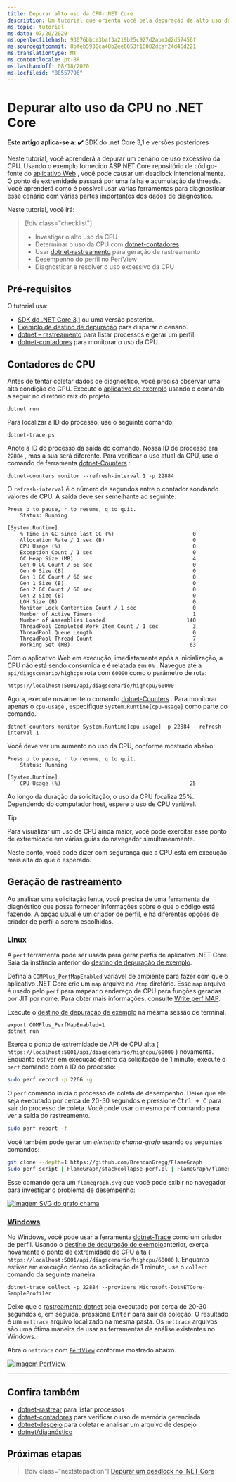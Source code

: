 ```yaml
---
title: Depurar alto uso da CPU-.NET Core
description: Um tutorial que orienta você pela depuração de alto uso da CPU no .NET Core.
ms.topic: tutorial
ms.date: 07/20/2020
ms.openlocfilehash: 93076bbce3baf3a219b25c927d2aba3d2d57456f
ms.sourcegitcommit: 8bfeb5930ca48b2ee6053f16082dcaf24d46d221
ms.translationtype: MT
ms.contentlocale: pt-BR
ms.lasthandoff: 08/18/2020
ms.locfileid: "88557796"
---
```

# <a name="debug-high-cpu-usage-in-net-core"></a>Depurar alto uso da CPU no .NET Core

**Este artigo aplica-se a: ✔️** SDK do .net Core 3,1 e versões posteriores

Neste tutorial, você aprenderá a depurar um cenário de uso excessivo da CPU. Usando o exemplo fornecido ASP.NET Core repositório de código-fonte do [aplicativo Web](https://docs.microsoft.com/samples/dotnet/samples/diagnostic-scenarios) , você pode causar um deadlock intencionalmente. O ponto de extremidade passará por uma falha e acumulação de threads. Você aprenderá como é possível usar várias ferramentas para diagnosticar esse cenário com várias partes importantes dos dados de diagnóstico.

Neste tutorial, você irá:

> [!div class="checklist"]
>
> - Investigar o alto uso da CPU
> - Determinar o uso da CPU com [dotnet-contadores](dotnet-counters.md)
> - Usar [dotnet-rastreamento](dotnet-trace.md) para geração de rastreamento
> - Desempenho do perfil no PerfView
> - Diagnosticar e resolver o uso excessivo da CPU

## <a name="prerequisites"></a>Pré-requisitos

O tutorial usa:

- [SDK do .NET Core 3,1](https://dotnet.microsoft.com/download/dotnet-core) ou uma versão posterior.
- [Exemplo de destino de depuração](https://docs.microsoft.com/samples/dotnet/samples/diagnostic-scenarios) para disparar o cenário.
- [dotnet – rastreamento](dotnet-trace.md) para listar processos e gerar um perfil.
- [dotnet-contadores](dotnet-counters.md) para monitorar o uso da CPU.

## <a name="cpu-counters"></a>Contadores de CPU

Antes de tentar coletar dados de diagnóstico, você precisa observar uma alta condição de CPU. Execute o [aplicativo de exemplo](https://docs.microsoft.com/samples/dotnet/samples/diagnostic-scenarios) usando o comando a seguir no diretório raiz do projeto.

```dotnetcli
dotnet run
```

Para localizar a ID do processo, use o seguinte comando:

```dotnetcli
dotnet-trace ps
```

Anote a ID do processo da saída do comando. Nossa ID de processo era `22884` , mas a sua será diferente. Para verificar o uso atual da CPU, use o comando de ferramenta [dotnet-Counters](dotnet-counters.md) :

```dotnetcli
dotnet-counters monitor --refresh-interval 1 -p 22884
```

O `refresh-interval` é o número de segundos entre o contador sondando valores de CPU. A saída deve ser semelhante ao seguinte:

```console
Press p to pause, r to resume, q to quit.
    Status: Running

[System.Runtime]
    % Time in GC since last GC (%)                         0
    Allocation Rate / 1 sec (B)                            0
    CPU Usage (%)                                          0
    Exception Count / 1 sec                                0
    GC Heap Size (MB)                                      4
    Gen 0 GC Count / 60 sec                                0
    Gen 0 Size (B)                                         0
    Gen 1 GC Count / 60 sec                                0
    Gen 1 Size (B)                                         0
    Gen 2 GC Count / 60 sec                                0
    Gen 2 Size (B)                                         0
    LOH Size (B)                                           0
    Monitor Lock Contention Count / 1 sec                  0
    Number of Active Timers                                1
    Number of Assemblies Loaded                          140
    ThreadPool Completed Work Item Count / 1 sec           3
    ThreadPool Queue Length                                0
    ThreadPool Thread Count                                7
    Working Set (MB)                                      63
```

Com o aplicativo Web em execução, imediatamente após a inicialização, a CPU não está sendo consumida e é relatada em `0%` . Navegue até a `api/diagscenario/highcpu` rota com `60000` como o parâmetro de rota:

`https://localhost:5001/api/diagscenario/highcpu/60000`

Agora, execute novamente o comando [dotnet-Counters](dotnet-counters.md) . Para monitorar apenas o `cpu-usage` , especifique `System.Runtime[cpu-usage]` como parte do comando.

```dotnetcli
dotnet-counters monitor System.Runtime[cpu-usage] -p 22884 --refresh-interval 1
```

Você deve ver um aumento no uso da CPU, conforme mostrado abaixo:

```console
Press p to pause, r to resume, q to quit.
    Status: Running

[System.Runtime]
    CPU Usage (%)                                         25
```

Ao longo da duração da solicitação, o uso da CPU focaliza 25%. Dependendo do computador host, espere o uso de CPU variável.

> [!TIP]
> Para visualizar um uso de CPU ainda maior, você pode exercitar esse ponto de extremidade em várias guias do navegador simultaneamente.

Neste ponto, você pode dizer com segurança que a CPU está em execução mais alta do que o esperado.

## <a name="trace-generation"></a>Geração de rastreamento

Ao analisar uma solicitação lenta, você precisa de uma ferramenta de diagnóstico que possa fornecer informações sobre o que o código está fazendo. A opção usual é um criador de perfil, e há diferentes opções de criador de perfil a serem escolhidas.

### <a name="linux"></a>[Linux](#tab/linux)

A `perf` ferramenta pode ser usada para gerar perfis de aplicativo .NET Core. Saia da instância anterior do [destino de depuração de exemplo](https://docs.microsoft.com/samples/dotnet/samples/diagnostic-scenarios).

Defina a `COMPlus_PerfMapEnabled` variável de ambiente para fazer com que o aplicativo .NET Core crie um `map` arquivo no `/tmp` diretório. Esse `map` arquivo é usado pelo `perf` para mapear o endereço de CPU para funções geradas por JIT por nome. Para obter mais informações, consulte [Write perf MAP](../run-time-config/debugging-profiling.md#write-perf-map).

Execute o [destino de depuração de exemplo](https://docs.microsoft.com/samples/dotnet/samples/diagnostic-scenarios) na mesma sessão de terminal.

```dotnetcli
export COMPlus_PerfMapEnabled=1
dotnet run
```

Exerça o ponto de extremidade de API de CPU alta ( `https://localhost:5001/api/diagscenario/highcpu/60000` ) novamente. Enquanto estiver em execução dentro da solicitação de 1 minuto, execute o `perf` comando com a ID do processo:

```bash
sudo perf record -p 2266 -g
```

O `perf` comando inicia o processo de coleta de desempenho. Deixe que ele seja executado por cerca de 20-30 segundos e pressione <kbd>Ctrl + C</kbd> para sair do processo de coleta. Você pode usar o mesmo `perf` comando para ver a saída do rastreamento.

```bash
sudo perf report -f
```

Você também pode gerar um _elemento chama-grafo_ usando os seguintes comandos:

```bash
git clone --depth=1 https://github.com/BrendanGregg/FlameGraph
sudo perf script | FlameGraph/stackcollapse-perf.pl | FlameGraph/flamegraph.pl > flamegraph.svg
```

Esse comando gera um `flamegraph.svg` que você pode exibir no navegador para investigar o problema de desempenho:

[![Imagem SVG do grafo chama](media/flamegraph.jpg)](media/flamegraph.jpg#lightbox)

### <a name="windows"></a>[Windows](#tab/windows)

No Windows, você pode usar a ferramenta [dotnet-Trace](dotnet-trace.md) como um criador de perfil. Usando o [destino de depuração de exemplo](https://docs.microsoft.com/samples/dotnet/samples/diagnostic-scenarios)anterior, exerça novamente o ponto de extremidade de CPU alta ( `https://localhost:5001/api/diagscenario/highcpu/60000` ). Enquanto estiver em execução dentro da solicitação de 1 minuto, use o `collect` comando da seguinte maneira:

```dotnetcli
dotnet-trace collect -p 22884 --providers Microsoft-DotNETCore-SampleProfiler
```

Deixe que o [rastreamento dotnet](dotnet-trace.md) seja executado por cerca de 20-30 segundos e, em seguida, pressione <kbd>Enter</kbd> para sair da coleção. O resultado é um `nettrace` arquivo localizado na mesma pasta. Os `nettrace` arquivos são uma ótima maneira de usar as ferramentas de análise existentes no Windows.

Abra o `nettrace` com [`PerfView`](https://github.com/microsoft/perfview/blob/master/documentation/Downloading.md) conforme mostrado abaixo.

[![Imagem PerfView](media/perfview.jpg)](media/perfview.jpg#lightbox)

---

## <a name="see-also"></a>Confira também

- [dotnet-rastrear](dotnet-trace.md) para listar processos
- [dotnet-contadores](dotnet-counters.md) para verificar o uso de memória gerenciada
- [dotnet-despejo](dotnet-dump.md) para coletar e analisar um arquivo de despejo
- [dotnet/diagnóstico](https://github.com/dotnet/diagnostics/tree/master/documentation/tutorial)

## <a name="next-steps"></a>Próximas etapas

> [!div class="nextstepaction"]
> [Depurar um deadlock no .NET Core](debug-deadlock.md)
